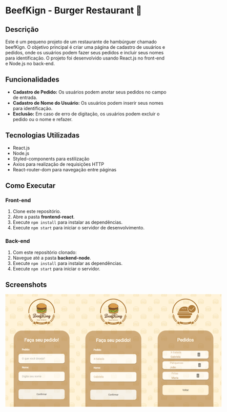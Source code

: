 # BeefKign - Burger Restaurant 🍔

## Descrição
Este é um pequeno projeto de um restaurante de hambúrguer chamado beefKign. O objetivo principal é criar uma página de cadastro de usuários e pedidos, onde os usuários podem fazer seus pedidos e incluir seus nomes para identificação. O projeto foi desenvolvido usando React.js no front-end e Node.js no back-end.

## Funcionalidades
- **Cadastro de Pedido:** Os usuários podem anotar seus pedidos no campo de entrada.
- **Cadastro de Nome do Usuário:** Os usuários podem inserir seus nomes para identificação.
- **Exclusão:** Em caso de erro de digitação, os usuários podem excluir o pedido ou o nome e refazer.

## Tecnologias Utilizadas
- React.js
- Node.js
- Styled-components para estilização
- Axios para realização de requisições HTTP
- React-router-dom para navegação entre páginas

## Como Executar
### Front-end
1. Clone este repositório.
2. Abre a pasta **frontend-react**.
3. Execute `npm install` para instalar as dependências.
4. Execute `npm start` para iniciar o servidor de desenvolvimento.

### Back-end
1. Com este repositório clonado:
2. Navegue até a pasta **backend-node**.
3. Execute `npm install` para instalar as dependências.
4. Execute `npm start` para iniciar o servidor.

## Screenshots
<div style="display:flex;">
 <img src="./frontend-react/src/assets/exemplo1.png" alt="exemplo" width="225px"/>
 <img src="./frontend-react/src/assets/exemplo2.png" alt="exemplo" width="225px"/>
 <img src="./frontend-react/src/assets/exemplo3.png" alt="exemplo" width="225px"/>
</div>
